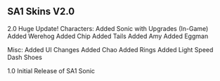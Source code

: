 ## SA1 Skins V2.0
2.0
Huge Update!
Characters:
Added Sonic with Upgrades (In-Game)
Added Werehog
Added Chip
Added Tails
Added Amy
Added Eggman

Misc:
Added UI Changes
Added Chao
Added Rings
Added Light Speed Dash Shoes


1.0
Initial Release of SA1 Sonic
